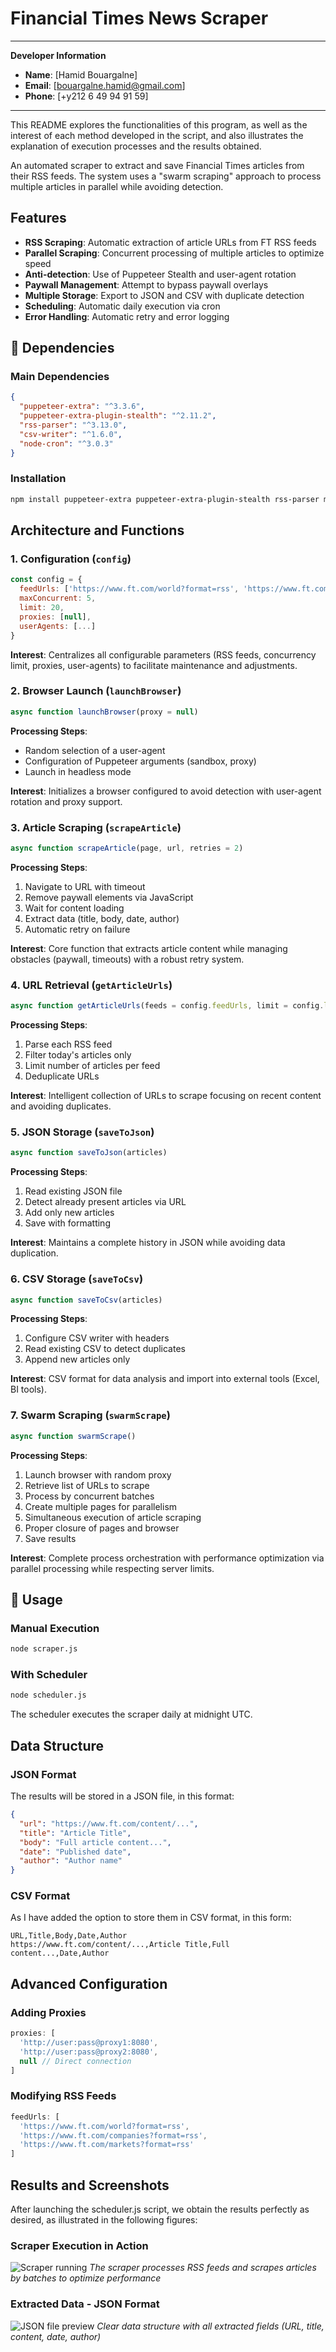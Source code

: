 # Financial Times News Scraper

---
**Developer Information**
- **Name**: [Hamid Bouargalne]
- **Email**: [bouargalne.hamid@gmail.com]
- **Phone**: [+y212 6 49 94 91 59]
---

This README explores the functionalities of this program, as well as the interest of each method developed in the script, and also illustrates the explanation of execution processes and the results obtained.

An automated scraper to extract and save Financial Times articles from their RSS feeds. The system uses a "swarm scraping" approach to process multiple articles in parallel while avoiding detection.

## Features

- **RSS Scraping**: Automatic extraction of article URLs from FT RSS feeds
- **Parallel Scraping**: Concurrent processing of multiple articles to optimize speed
- **Anti-detection**: Use of Puppeteer Stealth and user-agent rotation
- **Paywall Management**: Attempt to bypass paywall overlays
- **Multiple Storage**: Export to JSON and CSV with duplicate detection
- **Scheduling**: Automatic daily execution via cron
- **Error Handling**: Automatic retry and error logging

## 🔧 Dependencies

### Main Dependencies
```json
{
  "puppeteer-extra": "^3.3.6",
  "puppeteer-extra-plugin-stealth": "^2.11.2",
  "rss-parser": "^3.13.0",
  "csv-writer": "^1.6.0",
  "node-cron": "^3.0.3"
}
```

### Installation
```bash
npm install puppeteer-extra puppeteer-extra-plugin-stealth rss-parser mongodb csv-writer node-cron
```

## Architecture and Functions

### 1. Configuration (`config`)
```javascript
const config = {
  feedUrls: ['https://www.ft.com/world?format=rss', 'https://www.ft.com/companies?format=rss'],
  maxConcurrent: 5,
  limit: 20,
  proxies: [null],
  userAgents: [...]
}
```
**Interest**: Centralizes all configurable parameters (RSS feeds, concurrency limit, proxies, user-agents) to facilitate maintenance and adjustments.

### 2. Browser Launch (`launchBrowser`)
```javascript
async function launchBrowser(proxy = null)
```
**Processing Steps**:
- Random selection of a user-agent
- Configuration of Puppeteer arguments (sandbox, proxy)
- Launch in headless mode

**Interest**: Initializes a browser configured to avoid detection with user-agent rotation and proxy support.

### 3. Article Scraping (`scrapeArticle`)
```javascript
async function scrapeArticle(page, url, retries = 2)
```
**Processing Steps**:
1. Navigate to URL with timeout
2. Remove paywall elements via JavaScript
3. Wait for content loading
4. Extract data (title, body, date, author)
5. Automatic retry on failure

**Interest**: Core function that extracts article content while managing obstacles (paywall, timeouts) with a robust retry system.

### 4. URL Retrieval (`getArticleUrls`)
```javascript
async function getArticleUrls(feeds = config.feedUrls, limit = config.limit)
```
**Processing Steps**:
1. Parse each RSS feed
2. Filter today's articles only
3. Limit number of articles per feed
4. Deduplicate URLs

**Interest**: Intelligent collection of URLs to scrape focusing on recent content and avoiding duplicates.

### 5. JSON Storage (`saveToJson`)
```javascript
async function saveToJson(articles)
```
**Processing Steps**:
1. Read existing JSON file
2. Detect already present articles via URL
3. Add only new articles
4. Save with formatting

**Interest**: Maintains a complete history in JSON while avoiding data duplication.

### 6. CSV Storage (`saveToCsv`)
```javascript
async function saveToCsv(articles)
```
**Processing Steps**:
1. Configure CSV writer with headers
2. Read existing CSV to detect duplicates
3. Append new articles only

**Interest**: CSV format for data analysis and import into external tools (Excel, BI tools).

### 7. Swarm Scraping (`swarmScrape`)
```javascript
async function swarmScrape()
```
**Processing Steps**:
1. Launch browser with random proxy
2. Retrieve list of URLs to scrape
3. Process by concurrent batches
4. Create multiple pages for parallelism
5. Simultaneous execution of article scraping
6. Proper closure of pages and browser
7. Save results

**Interest**: Complete process orchestration with performance optimization via parallel processing while respecting server limits.

## 🚀 Usage

### Manual Execution
```bash
node scraper.js
```

### With Scheduler
```bash
node scheduler.js
```
The scheduler executes the scraper daily at midnight UTC.

## Data Structure

### JSON Format

The results will be stored in a JSON file, in this format:

```json
{
  "url": "https://www.ft.com/content/...",
  "title": "Article Title",
  "body": "Full article content...",
  "date": "Published date",
  "author": "Author name"
}
```

### CSV Format

As I have added the option to store them in CSV format, in this form:

```csv
URL,Title,Body,Date,Author
https://www.ft.com/content/...,Article Title,Full content...,Date,Author
```

## Advanced Configuration

### Adding Proxies
```javascript
proxies: [
  'http://user:pass@proxy1:8080',
  'http://user:pass@proxy2:8080',
  null // Direct connection
]
```

### Modifying RSS Feeds
```javascript
feedUrls: [
  'https://www.ft.com/world?format=rss',
  'https://www.ft.com/companies?format=rss',
  'https://www.ft.com/markets?format=rss'
]
```

##  Results and Screenshots

After launching the scheduler.js script, we obtain the results perfectly as desired, as illustrated in the following figures:

### Scraper Execution in Action
![Scraper running](screenshot1.png)
*The scraper processes RSS feeds and scrapes articles by batches to optimize performance*

### Extracted Data - JSON Format
![JSON file preview](screenshot2.png)
*Clear data structure with all extracted fields (URL, title, content, date, author)*

